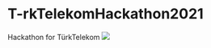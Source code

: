 # T-rkTelekomHackathon2021
Hackathon for TürkTelekom
![](https://res.cloudinary.com/dm04dwplq/image/upload/v1622280172/belge_lt2rmh.png)
